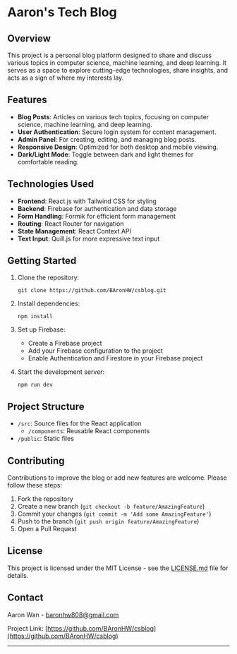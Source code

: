 # Aaron's Tech Blog

## Overview

This project is a personal blog platform designed to share and discuss various topics in computer science, machine learning, and deep learning. It serves as a space to explore cutting-edge technologies, share insights, and acts as a sign of where my interests lay.

## Features

- **Blog Posts**: Articles on various tech topics, focusing on computer science, machine learning, and deep learning.
- **User Authentication**: Secure login system for content management.
- **Admin Panel**: For creating, editing, and managing blog posts.
- **Responsive Design**: Optimized for both desktop and mobile viewing.
- **Dark/Light Mode**: Toggle between dark and light themes for comfortable reading.

## Technologies Used

- **Frontend**: React.js with Tailwind CSS for styling
- **Backend**: Firebase for authentication and data storage
- **Form Handling**: Formik for efficient form management
- **Routing**: React Router for navigation
- **State Management**: React Context API
- **Text Input**: Quill.js for more expressive text input

## Getting Started

1. Clone the repository:
   ```
   git clone https://github.com/BAronHW/csblog.git
   ```

2. Install dependencies:
   ```
   npm install
   ```

3. Set up Firebase:
   - Create a Firebase project
   - Add your Firebase configuration to the project
   - Enable Authentication and Firestore in your Firebase project

4. Start the development server:
   ```
   npm run dev
   ```

## Project Structure

- `/src`: Source files for the React application
  - `/components`: Reusable React components
- `/public`: Static files

## Contributing

Contributions to improve the blog or add new features are welcome. Please follow these steps:

1. Fork the repository
2. Create a new branch (`git checkout -b feature/AmazingFeature`)
3. Commit your changes (`git commit -m 'Add some AmazingFeature'`)
4. Push to the branch (`git push origin feature/AmazingFeature`)
5. Open a Pull Request

## License

This project is licensed under the MIT License - see the [LICENSE.md](LICENSE.md) file for details.

## Contact

Aaron Wan - baronhw808@gmail.com

Project Link: [https://github.com/BAronHW/csblog](https://github.com/BAronHW/csblog)

---
